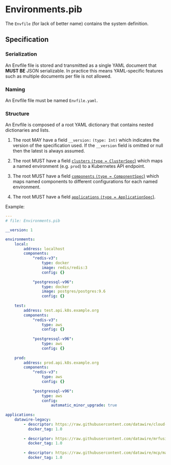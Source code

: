 # Environments.pib

The `Envfile` (for lack of better name) contains the system definition.

## Specification

### Serialization

An Envfile file is stored and transmitted as a single YAML document that **MUST BE** JSON serializable. In practice this means YAML-specific features such as multiple documents per file is not allowed.

### Naming

An Envfile file must be named `Envfile.yaml`.

### Structure

An Envfile is composed of a root YAML dictionary that contains nested dictionaries and lists.

1. The root MAY have a field `__version:` `(type: Int)` which indicates the version of the specification used. If the `__version` field is omitted or null then the latest is always assumed.

2. The root MUST have a field [`clusters` `(type = ClusterSpec`)](#ClusterSpec) which maps a named environment (e.g. `prod`) to a Kubernetes API endpoint.

3. The root MUST have a field [`components` `(type = ComponentSpec`)](#ComponentSpec) which maps named components to different configurations for each named environment.

4. The root MUST have a field [`applications` `(type = ApplicationSpec`)](#ApplicationSpec).

Example:

```yaml
---
# file: Environments.pib

__version: 1

environments:
    local:
        address: localhost
        components:
            "redis-v3":
                type: docker
                image: redis/redis:3
                config: {}
                
            "postgressql-v96":
                type: docker
                image: postgres/postgres:9.6
                config: {}
                
    test:
        address: test.api.k8s.example.org
        components:
            "redis-v3":
                type: aws
                config: {}
            
            "postgressql-v96":
                type: aws
                config: {}
                
    prod:
        address: prod.api.k8s.example.org
        components:
            "redis-v3":
                type: aws
                config: {}
            
            "postgressql-v96":
                type: aws
                config:
                    automatic_minor_upgrade: true
        
applications:
    datawire-legacy:
        - descriptor: https://raw.githubusercontent.com/datawire/cloud-identity/master/Pibstack.yaml
          docker_tag: 1.0
            
        - descriptor: https://raw.githubusercontent.com/datawire/mrfusion/master/Pibstack.yaml                  
          docker_tag: 1.0
            
        - descriptor: https://raw.githubusercontent.com/datawire/mcp/master/Pibstack.yaml       
          docker_tag: 1.0

```
